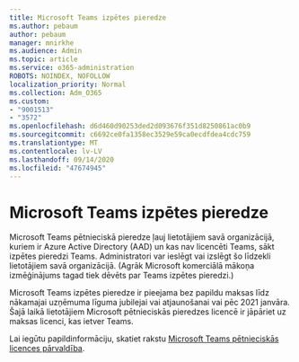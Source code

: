 ```yaml
---
title: Microsoft Teams izpētes pieredze
ms.author: pebaum
author: pebaum
manager: mnirkhe
ms.audience: Admin
ms.topic: article
ms.service: o365-administration
ROBOTS: NOINDEX, NOFOLLOW
localization_priority: Normal
ms.collection: Adm_O365
ms.custom:
- "9001513"
- "3572"
ms.openlocfilehash: d6d460d90253ded2d093676f351d8250861ac0b9
ms.sourcegitcommit: c6692ce0fa1358ec3529e59ca0ecdfdea4cdc759
ms.translationtype: MT
ms.contentlocale: lv-LV
ms.lasthandoff: 09/14/2020
ms.locfileid: "47674945"
---
```

# <a name="microsoft-teams-exploratory-experience"></a>Microsoft Teams izpētes pieredze

Microsoft Teams pētnieciskā pieredze ļauj lietotājiem savā organizācijā, kuriem ir Azure Active Directory (AAD) un kas nav licencēti Teams, sākt izpētes pieredzi Teams. Administratori var ieslēgt vai izslēgt šo līdzekli lietotājiem savā organizācijā. (Agrāk Microsoft komerciālā mākoņa izmēģinājums tagad tiek dēvēts par Teams izpētes pieredzi.)

Microsoft Teams izpētes pieredze ir pieejama bez papildu maksas līdz nākamajai uzņēmuma līguma jubilejai vai atjaunošanai vai pēc 2021 janvāra. Šajā laikā lietotājiem Microsoft pētnieciskās pieredzes licencē ir jāpāriet uz maksas licenci, kas ietver Teams.

Lai iegūtu papildinformāciju, skatiet rakstu [Microsoft Teams pētnieciskās licences pārvaldība](https://docs.microsoft.com/microsoftteams/teams-exploratory/).
